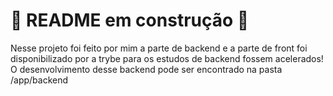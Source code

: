 # 🚧 README em construção 🚧

Nesse projeto foi feito por mim a parte de backend e a parte de front foi disponibilizado por a trybe para os estudos de backend fossem acelerados!
O desenvolvimento desse backend pode ser encontrado na pasta /app/backend

<!-- Olá, Tryber!

Esse é apenas um arquivo inicial para o README do seu projeto.

É essencial que você preencha esse documento por conta própria, ok?

Não deixe de usar nossas dicas de escrita de README de projetos, e deixe sua criatividade brilhar!

⚠️ IMPORTANTE: você precisa deixar nítido:
- quais arquivos/pastas foram desenvolvidos por você;
- quais arquivos/pastas foram desenvolvidos por outra pessoa estudante;
- quais arquivos/pastas foram desenvolvidos pela Trybe.

-->
